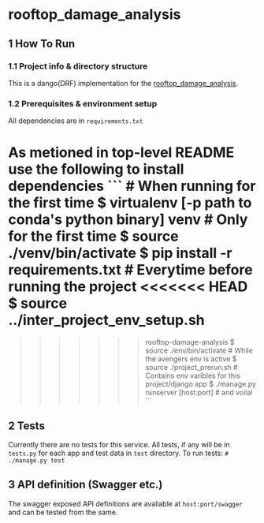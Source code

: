 # rooftop_damage_analysis

## 1 How To Run

### 1.1 Project info & directory structure

This is a dango(DRF) implementation for the [rooftop_damage_analysis](). 

### 1.2 Prerequisites & environment setup

All dependencies are in ```requirements.txt```

As metioned in top-level README use the following to install dependencies
    ```
    # When running for the first time
    $ virtualenv [-p path to conda's python binary] venv # Only for the first time
    $ source ./venv/bin/activate
    $ pip install -r requirements.txt
    # Everytime before running the project
<<<<<<< HEAD
    $ source ../inter_project_env_setup.sh
=======
>>>>>>> rooftop-damage-analysis
    $ source ./env/bin/activate # While the avengers env is active
    $ source ./project_prerun.sh # Contains env varibles for this project/django app
    $ ./manage.py runserver [host:port] # and voila!
    ```
## 2 Tests

Currently there are no tests for this service.
All tests, if any will be in ```tests.py``` for each app and test data in ```test``` directory. To run tests:
    ```
    # ./manage.py test
    ```
## 3 API definition (Swagger etc.)

The swagger exposed API definitions are avaliable at ```host:port/swagger``` and can be tested from the same. 